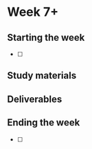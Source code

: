 # Week 7+

## Starting the week
- [ ]


## Study materials


## Deliverables


## Ending the week
- [ ] 
